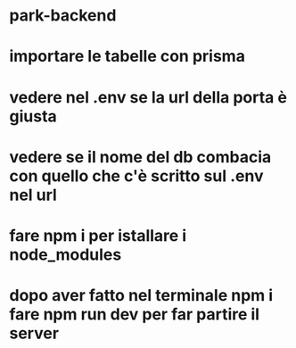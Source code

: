 # park-backend

# importare le tabelle con prisma 

# vedere nel .env se la url della porta è giusta


# vedere se il nome del db combacia con quello che c'è scritto sul .env nel url 

# fare npm i per istallare i node_modules

# dopo aver fatto nel terminale npm i fare npm run dev per far partire il server 